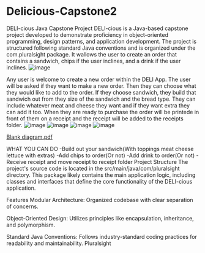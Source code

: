 # Delicious-Capstone2

DELI-cious Java Capstone Project
DELI-cious is a Java-based capstone project developed to demonstrate proficiency in object-oriented programming, design patterns, and application development. The project is structured following standard Java conventions and is organized under the com.pluralsight package. It wallows the user to create an order that contains a sandwich, chips if the user inclines, and a drink if the user inclines.
![image](https://github.com/user-attachments/assets/6f5cad43-27f5-43df-baa4-e031c66d8bea)

Any user is welcome to create a new order within the DELI App.
The user will be asked if they want to make a new order. Then they can choose what they would like to add to the order. If they choose sandwich, they build that sandwich out from they size of the sandwich and the bread type. They can include whatever meat and cheese they want and if they want extra they can add it too. 
When they are ready to purchase the order will be printede in front of them on a receipt and the receipt will be added to the receipts folder.
![image](https://github.com/user-attachments/assets/a850498c-624c-400f-9359-cdf9c2e03d0c)
![image](https://github.com/user-attachments/assets/200d40be-e5e5-4301-ada6-fa4d45e0797e)
![image](https://github.com/user-attachments/assets/7f2f97bf-4ee6-4d7e-b061-2b0f1d6b1435)
![image](https://github.com/user-attachments/assets/343eabad-c6e2-48d0-9389-f210dd7826c6)

[Blank diagram.pdf](https://github.com/user-attachments/files/20517071/Blank.diagram.pdf)

WHAT YOU CAN DO
  -Build out your sandwich(With toppings meat cheese lettuce with extras)
  -Add chips to order(Or not)
  -Add drink to order(Or not)
  -Receive receipt and move receipt to receipt folder
Project Structure
The project's source code is located in the src/main/java/com/pluralsight directory. This package likely contains the main application logic, including classes and interfaces that define the core functionality of the DELI-cious application.

Features
Modular Architecture: Organized codebase with clear separation of concerns.

Object-Oriented Design: Utilizes principles like encapsulation, inheritance, and polymorphism.

Standard Java Conventions: Follows industry-standard coding practices for readability and maintainability.
Pluralsight

